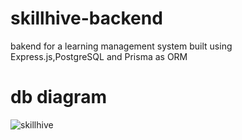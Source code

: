# skillhive-backend
 bakend for a learning management system built using Express.js,PostgreSQL and Prisma as ORM

# db diagram

![skillhive](https://user-images.githubusercontent.com/71174744/218160860-c10f5474-1e31-4221-9a81-f990c3ad2990.png)
